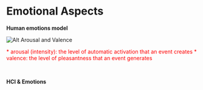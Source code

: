 # **Emotional Aspects**

**Human emotions model**  

![Alt Arousal and Valence](/Notes-InteractionTechnology/course%20Human%20Computer%20Interaction/imgs/arousal%20and%20valence.png)

<font color=#FF0000>
* arousal (intensity): the level of automatic activation that an event creates
* valence: the level of pleasantness that an event generates 
</font>

&nbsp;

**HCI & Emotions**